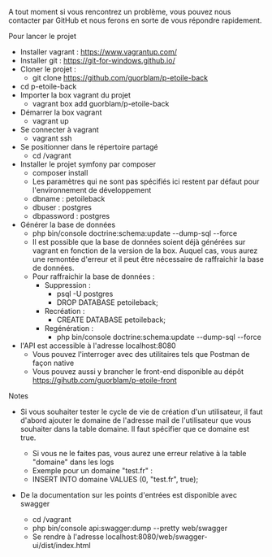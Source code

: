 A tout moment si vous rencontrez un problème, vous pouvez nous contacter par GitHub et nous
ferons en sorte de vous répondre rapidement.

Pour lancer le projet

 - Installer vagrant : https://www.vagrantup.com/
 - Installer git : https://git-for-windows.github.io/
 - Cloner le projet :
 	- git clone https://github.com/guorblam/p-etoile-back
  - cd p-etoile-back
 - Importer la box vagrant du projet
 	- vagrant box add guorblam/p-etoile-back
 - Démarrer la box vagrant
 	- vagrant up
 - Se connecter à vagrant
 	- vagrant ssh
 - Se positionner dans le répertoire partagé
 	- cd /vagrant
 - Installer le projet symfony par composer
 	- composer install
 	- Les paramètres qui ne sont pas spécifiés ici restent par défaut pour l'environnement de développement
	- dbname : petoileback
	- dbuser : postgres
	- dbpassword : postgres
 - Générer la base de données
 	- php bin/console doctrine:schema:update --dump-sql --force
 	- Il est possible que la base de données soient déjà générées sur vagrant en fonction de la version de la box.
 	Auquel cas, vous aurez une remontée d'erreur et il peut être nécessaire de raffraichir la base de données.
 	- Pour raffraichir la base de données :
 	    - Suppression :
 	        - psql -U postgres
 	        - DROP DATABASE petoileback;
        - Recréation :
            - CREATE DATABASE petoileback;
        - Regénération :
            - php bin/console doctrine:schema:update --dump-sql --force
 - l'API est accessible à l'adresse localhost:8080
    - Vous pouvez l'interroger avec des utilitaires tels que Postman de façon native
    - Vous pouvez aussi y brancher le front-end disponible au dépôt https://gihutb.com/guorblam/p-etoile-front


Notes

 - Si vous souhaiter tester le cycle de vie de création d'un utilisateur, il faut d'abord ajouter 
 le domaine de l'adresse mail de l'utilisateur que vous souhaiter dans la table domaine. Il faut spécifier que ce domaine est true.
    - Si vous ne le faites pas, vous aurez une erreur relative à la table "domaine" dans les logs
    - Exemple pour un domaine "test.fr" : 
    - INSERT INTO domaine VALUES (0, "test.fr", true);
 

 - De la documentation sur les points d'entrées est disponible avec swagger
    - cd /vagrant
    - php bin/console api:swagger:dump --pretty web/swagger
    - Se rendre à l'adresse localhost:8080/web/swagger-ui/dist/index.html


